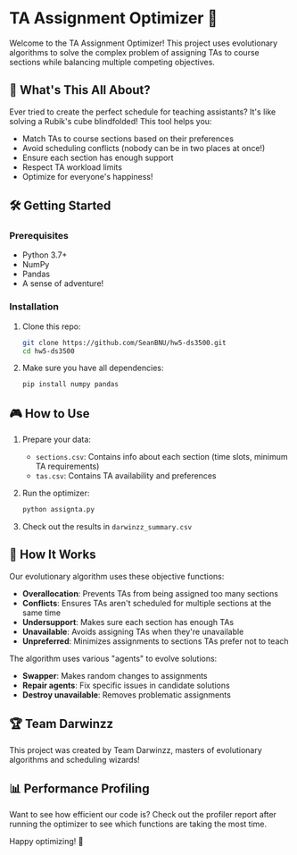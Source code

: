 
# TA Assignment Optimizer 🧠

Welcome to the TA Assignment Optimizer! This project uses evolutionary algorithms to solve the complex problem of assigning TAs to course sections while balancing multiple competing objectives.

## 🚀 What's This All About?

Ever tried to create the perfect schedule for teaching assistants? It's like solving a Rubik's cube blindfolded! This tool helps you:

- Match TAs to course sections based on their preferences
- Avoid scheduling conflicts (nobody can be in two places at once!)
- Ensure each section has enough support
- Respect TA workload limits
- Optimize for everyone's happiness!

## 🛠️ Getting Started

### Prerequisites

- Python 3.7+
- NumPy
- Pandas
- A sense of adventure!

### Installation

1. Clone this repo:
   ```bash
   git clone https://github.com/SeanBNU/hw5-ds3500.git
   cd hw5-ds3500
   ```

2. Make sure you have all dependencies:
   ```bash
   pip install numpy pandas
   ```

## 🎮 How to Use

1. Prepare your data:
   - `sections.csv`: Contains info about each section (time slots, minimum TA requirements)
   - `tas.csv`: Contains TA availability and preferences

2. Run the optimizer:
   ```bash
   python assignta.py
   ```

3. Check out the results in `darwinzz_summary.csv`

## 🧪 How It Works

Our evolutionary algorithm uses these objective functions:
- **Overallocation**: Prevents TAs from being assigned too many sections
- **Conflicts**: Ensures TAs aren't scheduled for multiple sections at the same time
- **Undersupport**: Makes sure each section has enough TAs
- **Unavailable**: Avoids assigning TAs when they're unavailable
- **Unpreferred**: Minimizes assignments to sections TAs prefer not to teach

The algorithm uses various "agents" to evolve solutions:
- **Swapper**: Makes random changes to assignments
- **Repair agents**: Fix specific issues in candidate solutions
- **Destroy unavailable**: Removes problematic assignments

## 🏆 Team Darwinzz

This project was created by Team Darwinzz, masters of evolutionary algorithms and scheduling wizards!

## 📊 Performance Profiling

Want to see how efficient our code is? Check out the profiler report after running the optimizer to see which functions are taking the most time.

Happy optimizing! 🎉
